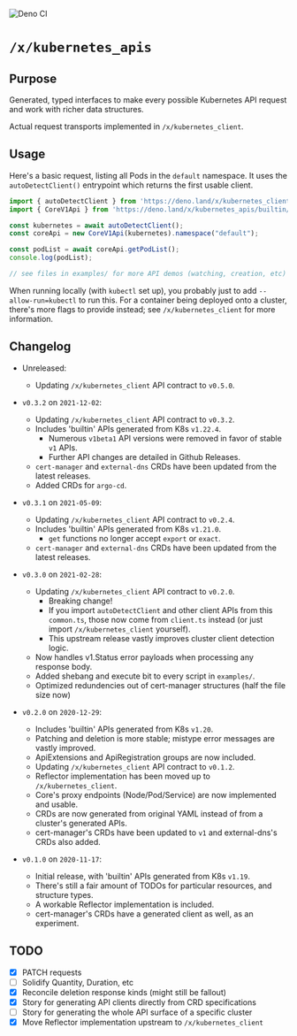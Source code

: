 ![Deno CI](https://github.com/danopia/deno-kubernetes_apis/workflows/CI/badge.svg?branch=main)

# `/x/kubernetes_apis`

## Purpose

Generated, typed interfaces to make every possible Kubernetes API request and work with richer data structures.

Actual request transports implemented in `/x/kubernetes_client`.

## Usage

Here's a basic request, listing all Pods in the `default` namespace.
It uses the `autoDetectClient()` entrypoint which returns the first usable client.

```ts
import { autoDetectClient } from 'https://deno.land/x/kubernetes_client@v0.5.0/mod.ts';
import { CoreV1Api } from 'https://deno.land/x/kubernetes_apis/builtin/core@v1/mod.ts';

const kubernetes = await autoDetectClient();
const coreApi = new CoreV1Api(kubernetes).namespace("default");

const podList = await coreApi.getPodList();
console.log(podList);

// see files in examples/ for more API demos (watching, creation, etc)
```

When running locally (with `kubectl` set up), you probably just to add `--allow-run=kubectl` to run this.
For a container being deployed onto a cluster, there's more flags to provide instead;
see `/x/kubernetes_client` for more information.

## Changelog

* Unreleased:
  * Updating `/x/kubernetes_client` API contract to `v0.5.0`.

* `v0.3.2` on `2021-12-02`:
  * Updating `/x/kubernetes_client` API contract to `v0.3.2`.
  * Includes 'builtin' APIs generated from K8s `v1.22.4`.
    * Numerous `v1beta1` API versions were removed in favor of stable `v1` APIs.
    * Further API changes are detailed in Github Releases.
  * `cert-manager` and `external-dns` CRDs have been updated from the latest releases.
  * Added CRDs for `argo-cd`.

* `v0.3.1` on `2021-05-09`:
  * Updating `/x/kubernetes_client` API contract to `v0.2.4`.
  * Includes 'builtin' APIs generated from K8s `v1.21.0`.
    * `get` functions no longer accept `export` or `exact`.
  * `cert-manager` and `external-dns` CRDs have been updated from the latest releases.

* `v0.3.0` on `2021-02-28`:
  * Updating `/x/kubernetes_client` API contract to `v0.2.0`.
    * Breaking change!
    * If you import `autoDetectClient` and other client APIs from this `common.ts`,
      those now come from `client.ts` instead
      (or just import `/x/kubernetes_client` yourself).
    * This upstream release vastly improves cluster client detection logic.
  * Now handles v1.Status error payloads when processing any response body.
  * Added shebang and execute bit to every script in `examples/`.
  * Optimized redundencies out of cert-manager structures (half the file size now)

* `v0.2.0` on `2020-12-29`:
  * Includes 'builtin' APIs generated from K8s `v1.20`.
  * Patching and deletion is more stable; mistype error messages are vastly improved.
  * ApiExtensions and ApiRegistration groups are now included.
  * Updating `/x/kubernetes_client` API contract to `v0.1.2`.
  * Reflector implementation has been moved up to `/x/kubernetes_client`.
  * Core's proxy endpoints (Node/Pod/Service) are now implemented and usable.
  * CRDs are now generated from original YAML instead of from a cluster's generated APIs.
  * cert-manager's CRDs have been updated to `v1` and external-dns's CRDs also added.

* `v0.1.0` on `2020-11-17`:
  * Initial release, with 'builtin' APIs generated from K8s `v1.19`.
  * There's still a fair amount of TODOs for particular resources, and structure types.
  * A workable Reflector implementation is included.
  * cert-manager's CRDs have a generated client as well, as an experiment.

## TODO

* [x] PATCH requests
* [ ] Solidify Quantity, Duration, etc
* [x] Reconcile deletion response kinds (might still be fallout)
* [x] Story for generating API clients directly from CRD specifications
* [ ] Story for generating the whole API surface of a specific cluster
* [x] Move Reflector implementation upstream to `/x/kubernetes_client`
